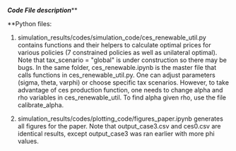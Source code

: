 *****Code File description*******

**Python files:
1. simulation_results/codes/simulation_code/ces_renewable_util.py contains functions and their helpers to calculate optimal prices for various policies (7 constrained policies as well as unilateral optimal). Note that tax_scenario = "global" is under construction so there may be bugs.
In the same folder, ces_renewable.ipynb is the master file that calls functions in ces_renewable_util.py. One can adjust parameters (sigma, theta, varphi) or choose specific tax scenarios. However, to take advantage of ces production function, one needs to change alpha and rho variables in ces_renewable_util. To find alpha given rho, use the file calibrate_alpha.

2. simulation_results/codes/plotting_code/figures_paper.ipynb generates all figures for the paper. Note that output_case3.csv and ces0.csv are identical results, except output_case3 was ran earlier with more phi values.

